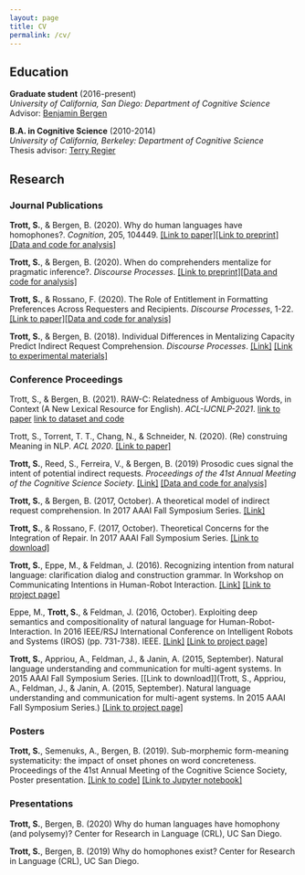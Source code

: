 ```yaml
---
layout: page
title: CV
permalink: /cv/
---
```



## Education

**Graduate student** (2016-present)  
*University of California, San Diego: Department of Cognitive Science*  
Advisor: [Benjamin Bergen](http://www.cogsci.ucsd.edu/~bkbergen/)

**B.A. in Cognitive Science** (2010-2014)  
*University of California, Berkeley: Department of Cognitive Science*  
Thesis advisor: [Terry Regier](http://lclab.berkeley.edu/regier/)

## Research 

### Journal Publications

**Trott, S.**, & Bergen, B. (2020). Why do human languages have homophones?. *Cognition*, 205, 104449. [[Link to paper]](http://www.cogsci.ucsd.edu/~bkbergen/papers/trott_bergen_2020.pdf)[[Link to preprint]](https://psyarxiv.com/yrjfc/)[[Data and code for analysis]](https://github.com/seantrott/homophone_simulations)

**Trott, S.**, & Bergen, B. (2020). When do comprehenders mentalize for pragmatic inference?. *Discourse Processes*. [[Link to preprint]](https://psyarxiv.com/v5hbs/)[[Data and code for analysis]](https://github.com/seantrott/trott_bergen_mentalizing_paper2)

**Trott, S.**, & Rossano, F. (2020). The Role of Entitlement in Formatting Preferences Across Requesters and Recipients. *Discourse Processes*, 1-22. [[Link to paper]](https://www.tandfonline.com/doi/pdf/10.1080/0163853X.2020.1719796)[[Data and code for analysis]](https://github.com/seantrott/entitlement_data_analysis)

**Trott, S.**, & Bergen, B. (2018). Individual Differences in Mentalizing Capacity Predict Indirect Request Comprehension. *Discourse Processes*. [[Link]](https://www.tandfonline.com/doi/pdf/10.1080/0163853X.2018.1548219) [[Link to experimental materials]](https://github.com/seantrott/mentalizing_experimental_materials)

### Conference Proceedings 

Trott, S., & Bergen, B. (2021). RAW-C: Relatedness of Ambiguous Words, in Context (A New Lexical Resource for English). *ACL-IJCNLP-2021*. [link to paper](https://arxiv.org/abs/2105.13266) [link to dataset and code](https://github.com/seantrott/raw-c) 

Trott, S., Torrent, T. T., Chang, N., & Schneider, N. (2020). (Re) construing Meaning in NLP. *ACL 2020*. [[Link to paper]](https://arxiv.org/pdf/2005.09099.pdf)

**Trott, S.**, Reed, S., Ferreira, V., & Bergen, B. (2019) Prosodic cues signal the intent of potential indirect requests. *Proceedings of the 41st Annual Meeting of the Cognitive Science Society*. [[Link]](https://www.researchgate.net/publication/335313498_Prosodic_cues_signal_the_intent_of_potential_indirect_requests) [[Data and code for analysis]](https://github.com/seantrott/prosody_indirect_requests)

**Trott, S.**, & Bergen, B. (2017, October). A theoretical model of indirect request comprehension. In 2017 AAAI Fall Symposium Series. [[Link]](https://www.aaai.org/ocs/index.php/FSS/FSS17/paper/viewFile/16026/15301)

**Trott, S.**, & Rossano, F. (2017, October). Theoretical Concerns for the Integration of Repair. In 2017 AAAI Fall Symposium Series. [[Link to download]](https://www.aaai.org/ocs/index.php/FSS/FSS17/paper/download/15976/15298)

**Trott, S.**, Eppe, M., & Feldman, J. (2016). Recognizing intention from natural language: clarification dialog and construction grammar. In Workshop on Communicating Intentions in Human-Robot Interaction. [[Link]](http://publications.eppe.eu/Trott_etal_Language_Intention_Ro-Man2016.pdf) [[Link to project page]](https://github.com/icsi-berkeley/ecg_framework_code/wiki)

Eppe, M., **Trott, S.**, & Feldman, J. (2016, October). Exploiting deep semantics and compositionality of natural language for Human-Robot-Interaction. In 2016 IEEE/RSJ International Conference on Intelligent Robots and Systems (IROS) (pp. 731-738). IEEE. [[Link]](https://ieeexplore.ieee.org/stamp/stamp.jsp?arnumber=7759133) [[Link to project page]](https://github.com/icsi-berkeley/ecg_framework_code/wiki)

**Trott, S.**, Appriou, A., Feldman, J., & Janin, A. (2015, September). Natural language understanding and communication for multi-agent systems. In 2015 AAAI Fall Symposium Series. [[Link to download]](Trott, S., Appriou, A., Feldman, J., & Janin, A. (2015, September). Natural language understanding and communication for multi-agent systems. In 2015 AAAI Fall Symposium Series.) [[Link to project page]](https://github.com/icsi-berkeley/ecg_framework_code/wiki)

### Posters

**Trott, S.**, Semenuks, A., Bergen, B. (2019). Sub-morphemic form-meaning systematicity: the impact of onset phones on word concreteness. Proceedings of the 41st Annual Meeting of the Cognitive Science Society, Poster presentation. [[Link to code]](https://github.com/seantrott/concreteness) [[Link to Jupyter notebook]](https://github.com/seantrott/concreteness/blob/master/phonetic_onset_brysbaert.ipynb)

### Presentations

**Trott, S.**, Bergen, B. (2020) Why do human languages have homophony (and polysemy)? Center for Research in Language (CRL), UC San Diego.

**Trott, S.**, Bergen, B. (2019) Why do homophones exist? Center for Research in Language (CRL), UC San Diego.